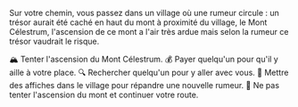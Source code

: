 Sur votre chemin, vous passez dans un village où une rumeur circule : un trésor aurait été caché en haut du mont à proximité du village, le Mont Célestrum, l'ascension de ce mont a l'air très ardue mais selon la rumeur ce trésor vaudrait le risque.

🏔️ Tenter l'ascension du Mont Célestrum.
💰 Payer quelqu'un pour qu'il y aille à votre place.
🔍 Rechercher quelqu'un pour y aller avec vous.
📰 Mettre des affiches dans le village pour répandre une nouvelle rumeur.
🏃 Ne pas tenter l'ascension du mont et continuer votre route.
